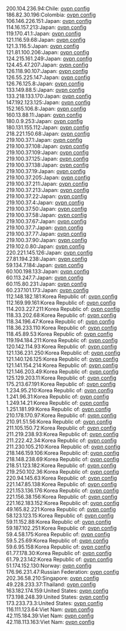200.104.236.94:Chile: [ovpn config](vpn/200_104_236_94.ovpn)  
186.82.30.196:Colombia: [ovpn config](vpn/186_82_30_196.ovpn)  
106.146.226.151:Japan: [ovpn config](vpn/106_146_226_151.ovpn)  
114.16.157.213:Japan: [ovpn config](vpn/114_16_157_213.ovpn)  
119.170.41.1:Japan: [ovpn config](vpn/119_170_41_1.ovpn)  
121.116.59.68:Japan: [ovpn config](vpn/121_116_59_68.ovpn)  
121.3.116.5:Japan: [ovpn config](vpn/121_3_116_5.ovpn)  
121.81.100.206:Japan: [ovpn config](vpn/121_81_100_206.ovpn)  
124.215.161.249:Japan: [ovpn config](vpn/124_215_161_249.ovpn)  
124.45.47.207:Japan: [ovpn config](vpn/124_45_47_207.ovpn)  
126.118.90.107:Japan: [ovpn config](vpn/126_118_90_107.ovpn)  
126.55.225.147:Japan: [ovpn config](vpn/126_55_225_147.ovpn)  
126.76.125.8:Japan: [ovpn config](vpn/126_76_125_8.ovpn)  
133.149.88.5:Japan: [ovpn config](vpn/133_149_88_5.ovpn)  
133.218.133.170:Japan: [ovpn config](vpn/133_218_133_170.ovpn)  
147.192.123.125:Japan: [ovpn config](vpn/147_192_123_125.ovpn)  
152.165.106.8:Japan: [ovpn config](vpn/152_165_106_8.ovpn)  
160.13.88.11:Japan: [ovpn config](vpn/160_13_88_11.ovpn)  
180.0.9.253:Japan: [ovpn config](vpn/180_0_9_253.ovpn)  
180.131.155.112:Japan: [ovpn config](vpn/180_131_155_112.ovpn)  
218.221.150.68:Japan: [ovpn config](vpn/218_221_150_68.ovpn)  
219.100.37.1:Japan: [ovpn config](vpn/219_100_37_1.ovpn)  
219.100.37.108:Japan: [ovpn config](vpn/219_100_37_108.ovpn)  
219.100.37.109:Japan: [ovpn config](vpn/219_100_37_109.ovpn)  
219.100.37.125:Japan: [ovpn config](vpn/219_100_37_125.ovpn)  
219.100.37.138:Japan: [ovpn config](vpn/219_100_37_138.ovpn)  
219.100.37.19:Japan: [ovpn config](vpn/219_100_37_19.ovpn)  
219.100.37.205:Japan: [ovpn config](vpn/219_100_37_205.ovpn)  
219.100.37.211:Japan: [ovpn config](vpn/219_100_37_211.ovpn)  
219.100.37.213:Japan: [ovpn config](vpn/219_100_37_213.ovpn)  
219.100.37.22:Japan: [ovpn config](vpn/219_100_37_22.ovpn)  
219.100.37.4:Japan: [ovpn config](vpn/219_100_37_4.ovpn)  
219.100.37.50:Japan: [ovpn config](vpn/219_100_37_50.ovpn)  
219.100.37.58:Japan: [ovpn config](vpn/219_100_37_58.ovpn)  
219.100.37.67:Japan: [ovpn config](vpn/219_100_37_67.ovpn)  
219.100.37.7:Japan: [ovpn config](vpn/219_100_37_7.ovpn)  
219.100.37.77:Japan: [ovpn config](vpn/219_100_37_77.ovpn)  
219.100.37.90:Japan: [ovpn config](vpn/219_100_37_90.ovpn)  
219.102.0.80:Japan: [ovpn config](vpn/219_102_0_80.ovpn)  
220.221.145.126:Japan: [ovpn config](vpn/220_221_145_126.ovpn)  
27.81.194.238:Japan: [ovpn config](vpn/27_81_194_238.ovpn)  
59.134.7.184:Japan: [ovpn config](vpn/59_134_7_184.ovpn)  
60.100.198.133:Japan: [ovpn config](vpn/60_100_198_133.ovpn)  
60.113.247.7:Japan: [ovpn config](vpn/60_113_247_7.ovpn)  
60.115.80.231:Japan: [ovpn config](vpn/60_115_80_231.ovpn)  
60.237.101.173:Japan: [ovpn config](vpn/60_237_101_173.ovpn)  
112.148.182.181:Korea Republic of: [ovpn config](vpn/112_148_182_181.ovpn)  
112.169.99.161:Korea Republic of: [ovpn config](vpn/112_169_99_161.ovpn)  
114.203.227.211:Korea Republic of: [ovpn config](vpn/114_203_227_211.ovpn)  
118.33.202.68:Korea Republic of: [ovpn config](vpn/118_33_202_68.ovpn)  
118.34.196.47:Korea Republic of: [ovpn config](vpn/118_34_196_47.ovpn)  
118.36.233.110:Korea Republic of: [ovpn config](vpn/118_36_233_110.ovpn)  
118.45.89.53:Korea Republic of: [ovpn config](vpn/118_45_89_53.ovpn)  
119.194.184.211:Korea Republic of: [ovpn config](vpn/119_194_184_211.ovpn)  
120.142.114.93:Korea Republic of: [ovpn config](vpn/120_142_114_93.ovpn)  
121.136.231.250:Korea Republic of: [ovpn config](vpn/121_136_231_250.ovpn)  
121.140.126.125:Korea Republic of: [ovpn config](vpn/121_140_126_125.ovpn)  
121.141.154.214:Korea Republic of: [ovpn config](vpn/121_141_154_214.ovpn)  
121.146.203.49:Korea Republic of: [ovpn config](vpn/121_146_203_49.ovpn)  
125.129.203.11:Korea Republic of: [ovpn config](vpn/125_129_203_11.ovpn)  
175.213.67.191:Korea Republic of: [ovpn config](vpn/175_213_67_191.ovpn)  
1.234.95.210:Korea Republic of: [ovpn config](vpn/1_234_95_210.ovpn)  
1.241.96.31:Korea Republic of: [ovpn config](vpn/1_241_96_31.ovpn)  
1.249.14.21:Korea Republic of: [ovpn config](vpn/1_249_14_21.ovpn)  
1.251.181.99:Korea Republic of: [ovpn config](vpn/1_251_181_99.ovpn)  
210.178.170.97:Korea Republic of: [ovpn config](vpn/210_178_170_97.ovpn)  
210.91.51.56:Korea Republic of: [ovpn config](vpn/210_91_51_56.ovpn)  
211.105.150.72:Korea Republic of: [ovpn config](vpn/211_105_150_72.ovpn)  
211.219.238.93:Korea Republic of: [ovpn config](vpn/211_219_238_93.ovpn)  
211.222.42.34:Korea Republic of: [ovpn config](vpn/211_222_42_34.ovpn)  
211.230.105.210:Korea Republic of: [ovpn config](vpn/211_230_105_210.ovpn)  
218.146.159.106:Korea Republic of: [ovpn config](vpn/218_146_159_106.ovpn)  
218.148.238.69:Korea Republic of: [ovpn config](vpn/218_148_238_69.ovpn)  
218.51.123.182:Korea Republic of: [ovpn config](vpn/218_51_123_182.ovpn)  
219.250.102.36:Korea Republic of: [ovpn config](vpn/219_250_102_36.ovpn)  
220.94.145.63:Korea Republic of: [ovpn config](vpn/220_94_145_63.ovpn)  
221.147.85.138:Korea Republic of: [ovpn config](vpn/221_147_85_138.ovpn)  
221.153.136.176:Korea Republic of: [ovpn config](vpn/221_153_136_176.ovpn)  
221.156.38.156:Korea Republic of: [ovpn config](vpn/221_156_38_156.ovpn)  
221.162.183.152:Korea Republic of: [ovpn config](vpn/221_162_183_152.ovpn)  
49.165.82.221:Korea Republic of: [ovpn config](vpn/49_165_82_221.ovpn)  
58.123.123.15:Korea Republic of: [ovpn config](vpn/58_123_123_15.ovpn)  
59.11.152.88:Korea Republic of: [ovpn config](vpn/59_11_152_88.ovpn)  
59.187.102.251:Korea Republic of: [ovpn config](vpn/59_187_102_251.ovpn)  
59.4.58.175:Korea Republic of: [ovpn config](vpn/59_4_58_175.ovpn)  
59.5.25.69:Korea Republic of: [ovpn config](vpn/59_5_25_69.ovpn)  
59.6.95.158:Korea Republic of: [ovpn config](vpn/59_6_95_158.ovpn)  
61.77.178.30:Korea Republic of: [ovpn config](vpn/61_77_178_30.ovpn)  
61.79.23.142:Korea Republic of: [ovpn config](vpn/61_79_23_142.ovpn)  
51.174.152.130:Norway: [ovpn config](vpn/51_174_152_130.ovpn)  
176.96.231.47:Russian Federation: [ovpn config](vpn/176_96_231_47.ovpn)  
202.36.58.210:Singapore: [ovpn config](vpn/202_36_58_210.ovpn)  
49.228.233.37:Thailand: [ovpn config](vpn/49_228_233_37.ovpn)  
163.182.174.159:United States: [ovpn config](vpn/163_182_174_159.ovpn)  
173.198.248.39:United States: [ovpn config](vpn/173_198_248_39.ovpn)  
173.233.73.3:United States: [ovpn config](vpn/173_233_73_3.ovpn)  
116.111.123.64:Viet Nam: [ovpn config](vpn/116_111_123_64.ovpn)  
42.115.184.39:Viet Nam: [ovpn config](vpn/42_115_184_39.ovpn)  
42.118.113.163:Viet Nam: [ovpn config](vpn/42_118_113_163.ovpn)  

